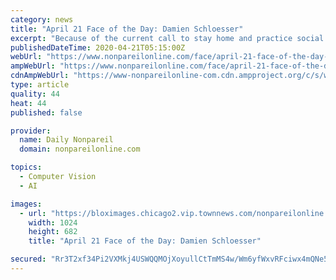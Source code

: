 ```yaml
---
category: news
title: "April 21 Face of the Day: Damien Schloesser"
excerpt: "Because of the current call to stay home and practice social distancing, as well as a ban on large-group gatherings in the state of Iowa, the Iowa West Foundation was forced to cancel the annual Pottawattamie Promise Recognition Breakfast scheduled for ..."
publishedDateTime: 2020-04-21T05:15:00Z
webUrl: "https://www.nonpareilonline.com/face/april-21-face-of-the-day-damien-schloesser/article_0c653534-9163-529e-bfd0-8caaf3258e47.html"
ampWebUrl: "https://www.nonpareilonline.com/face/april-21-face-of-the-day-damien-schloesser/article_0c653534-9163-529e-bfd0-8caaf3258e47.amp.html"
cdnAmpWebUrl: "https://www-nonpareilonline-com.cdn.ampproject.org/c/s/www.nonpareilonline.com/face/april-21-face-of-the-day-damien-schloesser/article_0c653534-9163-529e-bfd0-8caaf3258e47.amp.html"
type: article
quality: 44
heat: 44
published: false

provider:
  name: Daily Nonpareil
  domain: nonpareilonline.com

topics:
  - Computer Vision
  - AI

images:
  - url: "https://bloximages.chicago2.vip.townnews.com/nonpareilonline.com/content/tncms/assets/v3/editorial/3/3b/33b3b79e-708f-5209-a136-5829e1feda4c/5e9e283acdc5e.image.jpg?resize=1024%2C682"
    width: 1024
    height: 682
    title: "April 21 Face of the Day: Damien Schloesser"

secured: "Rr3T2xf34Pi2VXMkj4USWQQMOjXoyullCtTmMS4w/Wm6yfWxvRFciwx4mQNe512MuQ2+InW2eHOMbRWBUd7p/XszBrr/P/EEJ8XvNMUebIuzqAuZiOmfRq7/gV6oFQUX+ROA0/0DBWRD1SvqLVeS2Q3oA27Eq7rdRf8OYmmZIX39tflZ1tdqiFDjwca4yXIi9zI4fZty6mytN7AFDOF8U/XZSEvCixomILaovG5G1pcjzUDwPo/3fjRbKeFQjCaLKHe3SgxmUGABdEMVdhctLhoxRpK8aNn3SlI7+y/EtTxIMhk0/87GQvcNgvHmU80y;K8U0WJQcaIy4TS/fmOvGBQ=="
---
```



